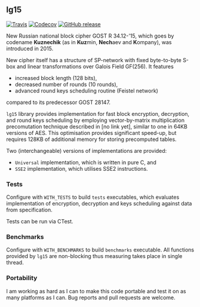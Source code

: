 ## lg15

[![Travis](https://travis-ci.org/aprelev/libgost15.svg?branch=master)](https://travis-ci.org/aprelev/libgost15) [![Codecov](https://codecov.io/gh/aprelev/libgost15/branch/master/graph/badge.svg)](https://codecov.io/gh/aprelev/libgost15) 
[![GitHub release](https://img.shields.io/github/release/aprelev/libgost15.svg?maxAge=2592000)](https://github.com/aprelev/libgost15/releases/latest)

New Russian national block cipher GOST R 34.12-'15,
which goes by codename **Kuznechik** (as in **Kuz**min, **Nech**aev and **K**ompany),
was introduced in 2015.

New cipher itself has a structure of SP-network
with fixed byte-to-byte S-box and
linear transformations over Galois Field GF(256).
It features

* increased block length (128 bits),
* decreased number of rounds (10 rounds),
* advanced round keys scheduling routine (Feistel network)

compared to its predecessor GOST 28147.

`lg15` library provides implementation for
fast block encryption, decryption, and round keys scheduling by
employing vector-by-matrix multiplication precomutation technique described in [no link yet],
similar to one in 64KB versions of AES.
This optimisation provides significant speed-up,
but requires 128KB of additional memory for storing precomputed tables.

Two (interchangeable) versions of implementations are provided:

* `Universal` implementation, which is written in pure C, and
* `SSE2` implementation, which utilises SSE2 instructions.

### Tests

Configure with `WITH_TESTS` to build `tests` executables,
which evaluates implementation of encryption, decryption and keys scheduling against data from specification.

Tests can be run via CTest.

### Benchmarks

Configure with `WITH_BENCHMARKS` to build `benchmarks` executable.
All functions provided by `lg15` are non-blocking thus measuring takes place in single thread.

### Portability

I am working as hard as I can to make this code portable and test it on as many platforms as I can.
Bug reports and pull requests are welcome.
